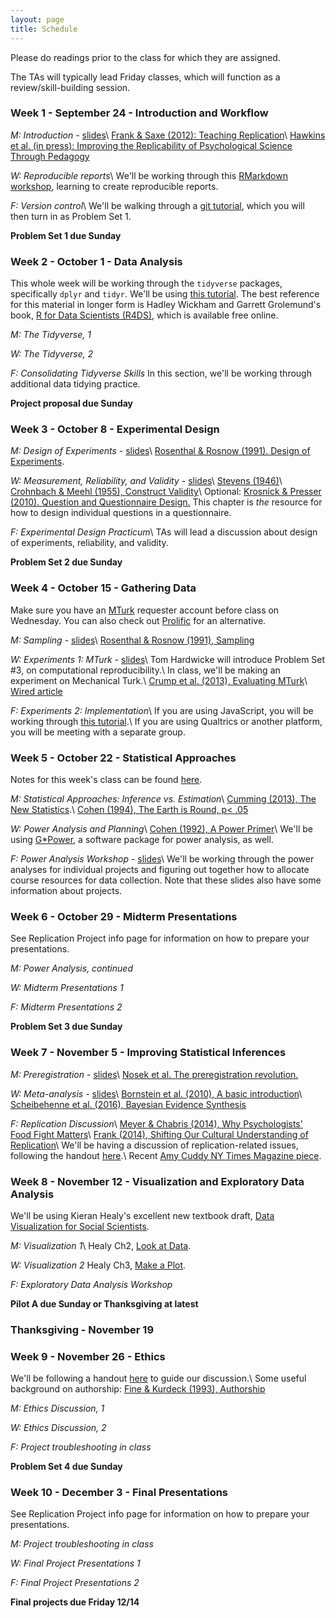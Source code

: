 ```yaml
---
layout: page
title: Schedule
---
```


Please do readings prior to the class for which they are assigned.

The TAs will typically lead Friday classes, which will function as a review/skill-building session.

### Week 1 - September 24 - Introduction and Workflow

*M: Introduction* - [slides](slides/1a-intro.pdf)\\
[Frank & Saxe (2012): Teaching Replication](https://drive.google.com/open?id=0B49TdRlL2Z3EZnJnWHpWak5rRjg)\\
[Hawkins et al. (in press): Improving the Replicability of Psychological Science Through Pedagogy](https://osf.io/preprints/psyarxiv/p73he/)

*W: Reproducible reports*\\
We'll be working through this [RMarkdown workshop](https://github.com/mcfrank/rmarkdown-workshop), learning to create reproducible reports.

*F: Version control*\\
We'll be walking through a [git tutorial](https://docs.google.com/document/d/1HSXY9LVoorPweLPBn5LkDUDSwA1ST_pGCkWxc47b_rw/edit), which you will then turn in as Problem Set 1.

**Problem Set 1 due Sunday**

### Week 2 - October 1 - Data Analysis

This whole week will be working through the `tidyverse` packages, specifically `dplyr` and `tidyr`. We'll be using [this tutorial](https://github.com/mcfrank/2017-workshop-frank). The best reference for this material in longer form is Hadley Wickham and Garrett Grolemund's book, [R for Data Scientists (R4DS)](http://r4ds.had.co.nz/), which is available free online.

*M: The Tidyverse, 1*

*W: The Tidyverse, 2*

*F: Consolidating Tidyverse Skills*
In this section, we'll be working through additional data tidying practice.

**Project proposal due Sunday**

### Week 3 - October 8 - Experimental Design

*M: Design of Experiments* - [slides](slides/3a-design.pdf)\\
[Rosenthal & Rosnow (1991). Design of Experiments](https://drive.google.com/open?id=0B49TdRlL2Z3Ecm5SV0hBWTdqb2s&authuser=0).

*W: Measurement, Reliability, and Validity* - [slides](slides/3b-measures.pdf)\\
[Stevens (1946)](https://drive.google.com/open?id=0B49TdRlL2Z3EWnA0SU1VZHJpeW8&authuser=0)\\
[Crohnbach & Meehl (1955), Construct Validity](https://marces.org/EDMS623/Cronbach%20LJ%20&%20Meehl%20PE%20(1955)%20Construct%20validity%20in%20psychological%20tests.pdf)\\
Optional: [Krosnick & Presser (2010). Question and Questionnaire Design.](http://old-classes.design4complexity.com/7702-F13/survey-interviews/2010%20Handbook%20of%20Survey%20Research.pdf) This chapter is *the* resource for how to design individual questions in a questionnaire.

*F: Experimental Design Practicum*\\
TAs will lead a discussion about design of experiments, reliability, and validity.

**Problem Set 2 due Sunday**

### Week 4 - October 15 - Gathering Data
Make sure you have an [MTurk](http://www.mturk.com) requester account before class on Wednesday. You can also check out [Prolific](https://www.prolific.ac/) for an alternative.

*M: Sampling* - [slides](slides/4a-sampling.pdf)\\
[Rosenthal & Rosnow (1991), Sampling](https://drive.google.com/open?id=0B49TdRlL2Z3Ec1FSbExxYmhJTGs&authuser=0)

*W: Experiments 1: MTurk* - [slides](https://drive.google.com/file/d/0B49TdRlL2Z3EdDRlVDhlSVViZ28/view)\\
Tom Hardwicke will introduce Problem Set #3, on computational reproducibility.\\
In class, we'll be making an experiment on Mechanical Turk.\\
[Crump et al. (2013), Evaluating MTurk](http://www.plosone.org/article/info%3Adoi%2F10.1371%2Fjournal.pone.0057410)\\
[Wired article](https://www.wired.com/story/amazons-turker-crowd-has-had-enough/)

*F: Experiments 2: Implementation*\\
If you are using JavaScript, you will be working through [this tutorial](https://docs.google.com/document/d/1adPa6r9duTVJesTIoEhvcyCDbHPPPzkIQ4tq01WEJ4s/pub).\\
If you are using Qualtrics or another platform, you will be meeting with a separate group.

### Week 5 - October 22 - Statistical Approaches
Notes for this week's class can be found [here](https://docs.google.com/document/d/1PtGp3TfaLfmAf7I03GIQJXE-M23DaaG8ATzdvvMtw_k/edit).

*M: Statistical Approaches: Inference vs. Estimation*\\
[Cumming (2013), The New Statistics](https://drive.google.com/file/d/0B49TdRlL2Z3EMUdObW1NYmYzcEU/view).\\
[Cohen (1994), The Earth is Round, p< .05](https://drive.google.com/file/d/0B49TdRlL2Z3EeUlkeGlDeXdBdWs/view)

*W: Power Analysis and Planning*\\
[Cohen (1992), A Power Primer](https://drive.google.com/file/d/0B49TdRlL2Z3Edkhwd05ZUkpweTQ/view)\\
We'll be using [G*Power](http://www.gpower.hhu.de/en.html), a software package for power analysis, as well.

*F: Power Analysis Workshop* - [slides](slides/5c-power.pdf)\\
We'll be working through the power analyses for individual projects and figuring out together how to allocate course resources for data collection. Note that these slides also have some information about projects.

### Week 6 - October 29 - Midterm Presentations

See Replication Project info page for information on how to prepare your presentations.

*M: Power Analysis, continued*

*W: Midterm Presentations 1*

*F: Midterm Presentations 2*

**Problem Set 3 due Sunday**

### Week 7 - November 5 - Improving Statistical Inferences

*M: Preregistration* - [slides](slides/7a-preregistration.pdf)\\
[Nosek et al. The preregistration revolution.](https://osf.io/2dxu5)

*W: Meta-analysis* - [slides](slides/7b-meta-analysis.pdf)\\
[Bornstein et al. (2010), A basic introduction](https://www.researchgate.net/profile/Hannah_Rothstein/publication/229923123_A_basic_introduction_to_fixed_and_random_effects_models_for_meta-analysis/links/09e415064ec4921207000000.pdf)\\
[Scheibehenne et al. (2016), Bayesian Evidence Synthesis](http://journals.sagepub.com/doi/abs/10.1177/0956797616644081?journalCode=pssa)

*F: Replication Discussion*\\
[Meyer & Chabris (2014), Why Psychologists' Food Fight Matters](http://www.slate.com/articles/health_and_science/science/2014/07/replication_controversy_in_psychology_bullying_file_drawer_effect_blog_posts.html)\\
[Frank (2014), Shifting Our Cultural Understanding of Replication](http://babieslearninglanguage.blogspot.com/2014/06/shifting-our-cultural-understanding-of.html)\\
We'll be having a discussion of replication-related issues, following the handout [here](https://docs.google.com/document/d/16jCs8oVaUOG_O1l0T1BGMCXU6uNITjiOWqEsmmveLxc/edit).\\
Recent [Amy Cuddy NY Times Magazine piece](https://www.nytimes.com/2017/10/18/magazine/when-the-revolution-came-for-amy-cuddy.html).

### Week 8 - November 12 - Visualization and Exploratory Data Analysis

We'll be using Kieran Healy's excellent new textbook draft, [Data Visualization for Social Scientists](http://socviz.co/).

*M: Visualization 1*\\
Healy Ch2, [Look at Data](http://socviz.co/lookatdata.html#lookatdata).

*W: Visualization 2*
Healy Ch3, [Make a Plot](http://socviz.co/makeplot.html#makeplot).

*F: Exploratory Data Analysis Workshop*

**Pilot A due Sunday or Thanksgiving at latest**

### Thanksgiving - November 19

### Week 9 - November 26 - Ethics
We'll be following a handout [here](https://docs.google.com/document/d/1XbuBMqIOs0DV80EDs_FdiuhCRtv4mGqZb82kBc60-Yk/edit) to guide our discussion.\\
Some useful background on authorship: [Fine & Kurdeck (1993), Authorship](https://drive.google.com/open?id=0B49TdRlL2Z3Ea3V4eXAxbVVTTE0&authuser=0)

*M: Ethics Discussion, 1*

*W: Ethics Discussion, 2*

*F: Project troubleshooting in class*

**Problem Set 4 due Sunday**

### Week 10 - December 3 - Final Presentations

See Replication Project info page for information on how to prepare your presentations.

*M: Project troubleshooting in class*

*W: Final Project Presentations 1*

*F: Final Project Presentations 2*

**Final projects due Friday 12/14**
